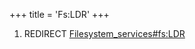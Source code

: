 +++
title = 'Fs:LDR'
+++

1.  REDIRECT
    [Filesystem_services#fs:LDR](Filesystem_services#fs:LDR "wikilink")